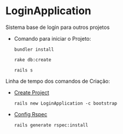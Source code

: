 # LoginApplication
Sistema base de login para outros projetos

- Comando para iniciar o Projeto:
    ```
    bundler install

    rake db:create

    rails s
    ```

Linha de tempo dos comandos de Criação:

- [Create Project](https://github.com/MarcoAntonioMartins/LoginApplication/commit/9b3239949c398abcb93df4edb30be64d23f16e1d)
    ```
    rails new LoginApplication -c bootstrap
    ```
    
- [Config Rspec](https://github.com/MarcoAntonioMartins/LoginApplication/pull/3)
    ```
    rails generate rspec:install
    ```

